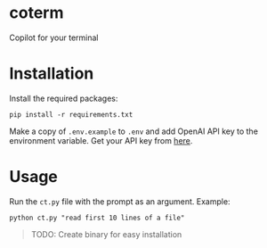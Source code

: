 # coterm

Copilot for your terminal

# Installation

Install the required packages:

```
pip install -r requirements.txt
```

Make a copy of `.env.example` to `.env` and add OpenAI API key to the environment variable. Get your API key from [here](https://beta.openai.com/account/api-keys).

# Usage

Run the `ct.py` file with the prompt as an argument. Example:

```
python ct.py "read first 10 lines of a file"
```

> TODO: Create binary for easy installation
